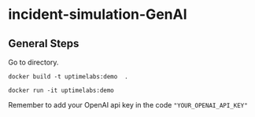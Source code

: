 # incident-simulation-GenAI

## General Steps

Go to directory.

`docker build -t uptimelabs:demo  .`

`docker run -it uptimelabs:demo`

Remember to add your OpenAI api key in the code `"YOUR_OPENAI_API_KEY"`
